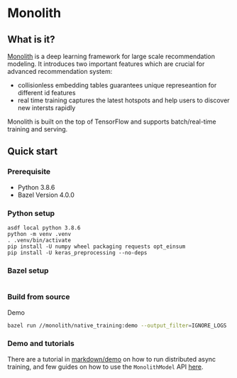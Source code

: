 # Monolith

## What is it?

[Monolith](https://arxiv.org/abs/2209.07663) is a deep learning framework for large scale recommendation modeling. It introduces two important features which are crucial for advanced recommendation system:
* collisionless embedding tables guarantees unique represeantion for different id features
* real time training captures the latest hotspots and help users to discover new intersts rapidly

Monolith is built on the top of TensorFlow and supports batch/real-time training and serving.


## Quick start

### Prerequisite

- Python 3.8.6
- Bazel Version 4.0.0

### Python setup

```
asdf local python 3.8.6
python -m venv .venv
. .venv/bin/activate
pip install -U numpy wheel packaging requests opt_einsum
pip install -U keras_preprocessing --no-deps
```

### Bazel setup

```

```

### Build from source

Demo

```bash
bazel run //monolith/native_training:demo --output_filter=IGNORE_LOGS
```

### Demo and tutorials

There are a tutorial in [markdown/demo](markdown/demo) on how to run distributed async training, and few guides on how to use the `MonolithModel` API [here](markdown).
